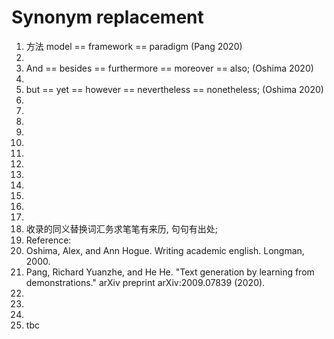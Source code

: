 # Synonym replacement
1. 方法 model == framework == paradigm (Pang 2020)
2. 
3. And == besides == furthermore == moreover == also; (Oshima 2020)
4. 
5. but == yet == however == nevertheless == nonetheless; (Oshima 2020)
6. 
7. 
8. 
9. 
10. 
11. 
12. 
13. 
14. 
15. 
16. 
17. 
18. 收录的同义替换词汇务求笔笔有来历, 句句有出处; 
19. Reference: 
20. Oshima, Alex, and Ann Hogue. Writing academic english. Longman, 2000.
21. Pang, Richard Yuanzhe, and He He. "Text generation by learning from demonstrations." arXiv preprint arXiv:2009.07839 (2020).
22. 
23. 
24. 
25. tbc




